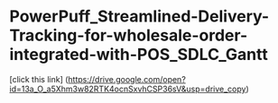 # PowerPuff_Streamlined-Delivery-Tracking-for-wholesale-order-integrated-with-POS_SDLC_Gantt
[click this link] (https://drive.google.com/open?id=13a_O_a5Xhm3w82RTK4ocnSxvhCSP36sV&usp=drive_copy)
